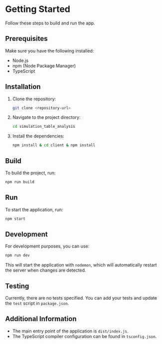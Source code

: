 # Getting Started

Follow these steps to build and run the app.

## Prerequisites

Make sure you have the following installed:

- Node.js
- npm (Node Package Manager)
- TypeScript

## Installation

1. Clone the repository:
   ```sh
   git clone <repository-url>
   ```
2. Navigate to the project directory:
   ```sh
   cd simulation_table_analysis
   ```
3. Install the dependencies:
   ```sh
   npm install & cd client & npm install
   ```

## Build

To build the project, run:

```sh
npm run build
```

## Run

To start the application, run:

```sh
npm start
```

## Development

For development purposes, you can use:

```sh
npm run dev
```

This will start the application with `nodemon`, which will automatically restart the server when changes are detected.

## Testing

Currently, there are no tests specified. You can add your tests and update the `test` script in `package.json`.

## Additional Information

- The main entry point of the application is `dist/index.js`.
- The TypeScript compiler configuration can be found in `tsconfig.json`.
